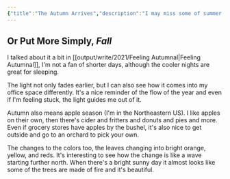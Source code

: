 ```yaml
---
{"title":"The Autumn Arrives","description":"I may miss some of summer, then again the change is nice","date":"2025-09-26","tags":["seasons","changes","outdoors"],"dg-publish":true,"created":"2025-09-26 17:55:02","updated":"2025-10-02T10:12:53-04:00","permalink":"/output/write/2025/the-autumn-arrives/","dgPassFrontmatter":true,"noteIcon":"3"}
---
```



## Or Put More Simply, _Fall_

I talked about it a bit in [[output/write/2021/Feeling Autumnal\|Feeling Autumnal]], I'm not a fan of shorter days, although the cooler nights are great for sleeping.

The light not only fades earlier, but I can also see how it comes into my office space differently. It's a nice reminder of the flow of the year and even if I'm feeling stuck, the light guides me out of it.

Autumn also means apple season (I'm in the Northeastern US). I like apples on their own, then there's cider and fritters and donuts and pies and more. Even if grocery stores have apples by the bushel, it's also nice to get outside and go to an orchard to pick your own.

The changes to the colors too, the leaves changing into bright orange, yellow, and reds. It's interesting to see how the change is like a wave starting further north. When there's a bright sunny day it almost looks like some of the trees are made of fire and it's beautiful.
